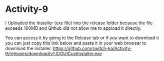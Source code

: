 # Activity-9

I Uploaded the Installer (exe file) into the release folder because the file exceeds 100MB and Github did not allow me to appload it directly.

You can access it by going to the Release tab or if you want to download it you can just copy this link below and paste it in your web browser to download the installer.
https://github.com/switch-ka/Activity-9/releases/download/v1.0/GUICustInstaller.exe
